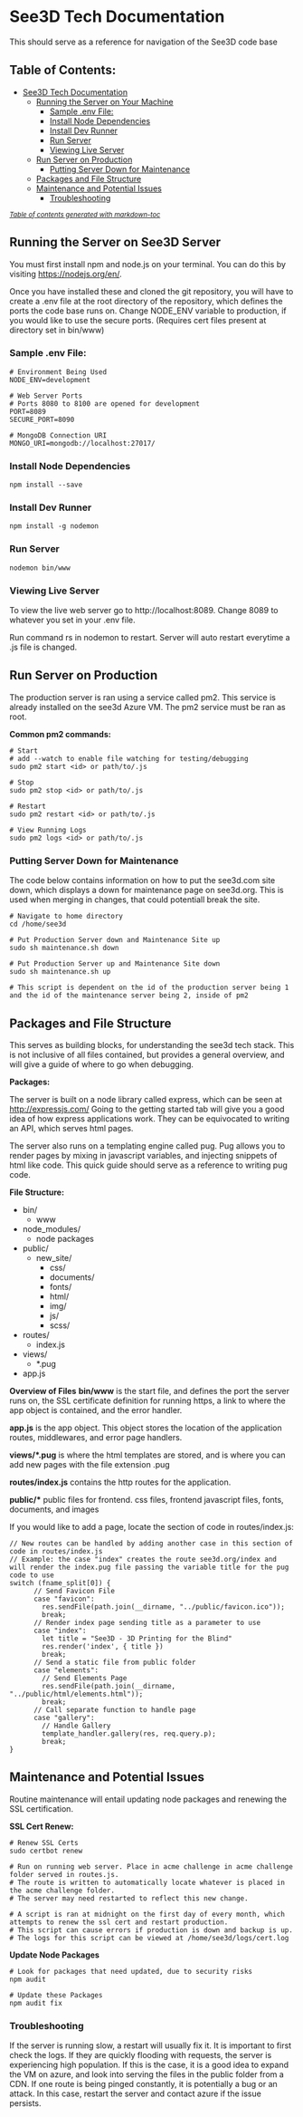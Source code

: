 # See3D Tech Documentation

This should serve as a reference for navigation of the See3D code base

## Table of Contents:

- [See3D Tech Documentation](#see3d-tech-documentation)
  - [Running the Server on Your Machine](#running-the-server-on-your-machine)
    - [Sample .env File:](#sample-env-file-)
    - [Install Node Dependencies](#install-node-dependencies)
    - [Install Dev Runner](#install-dev-runner)
    - [Run Server](#run-server)
    - [Viewing Live Server](#viewing-live-server)
  - [Run Server on Production](#run-server-on-production)
    - [Putting Server Down for Maintenance](#putting-server-down-for-maintenance)
  - [Packages and File Structure](#packages-and-file-structure)
  - [Maintenance and Potential Issues](#maintenance-and-potential-issues)
    - [Troubleshooting](#troubleshooting)

<small><i><a href='http://ecotrust-canada.github.io/markdown-toc/'>Table of contents generated with markdown-toc</a></i></small>

## Running the Server on See3D Server

You must first install npm and node.js on your terminal. You can do this by visiting https://nodejs.org/en/.

Once you have installed these and cloned the git repository, you will have to create a .env file at the root directory of the repository, which defines the ports the code base runs on. Change NODE_ENV variable to production, if you would like to use the secure ports. (Requires cert files present at directory set in bin/www)

### Sample .env File:

```
# Environment Being Used
NODE_ENV=development

# Web Server Ports
# Ports 8080 to 8100 are opened for development
PORT=8089
SECURE_PORT=8090

# MongoDB Connection URI
MONGO_URI=mongodb://localhost:27017/
```

### Install Node Dependencies

```
npm install --save
```

### Install Dev Runner

```
npm install -g nodemon
```

### Run Server

```
nodemon bin/www
```

### Viewing Live Server

To view the live web server go to http://localhost:8089. Change 8089 to whatever you set in your .env file.

Run command rs in nodemon to restart. Server will auto restart everytime a .js file is changed.

## Run Server on Production

The production server is ran using a service called pm2. This service is already installed on the see3d Azure VM. The pm2 service must be ran as root.

**Common pm2 commands:**

```
# Start
# add --watch to enable file watching for testing/debugging
sudo pm2 start <id> or path/to/.js

# Stop
sudo pm2 stop <id> or path/to/.js

# Restart
sudo pm2 restart <id> or path/to/.js

# View Running Logs
sudo pm2 logs <id> or path/to/.js
```

### Putting Server Down for Maintenance

The code below contains information on how to put the see3d.com site down, which displays a down for maintenance page on see3d.org. This is used when merging in changes, that could potentiall break the site.

```
# Navigate to home directory
cd /home/see3d

# Put Production Server down and Maintenance Site up
sudo sh maintenance.sh down

# Put Production Server up and Maintenance Site down
sudo sh maintenance.sh up

# This script is dependent on the id of the production server being 1 and the id of the maintenance server being 2, inside of pm2
```

## Packages and File Structure

This serves as building blocks, for understanding the see3d tech stack. This is not inclusive of all files contained, but provides a general overview, and will give a guide of where to go when debugging.

**Packages:**

The server is built on a node library called express, which can be seen at http://expressjs.com/
Going to the getting started tab will give you a good idea of how express applications work. They can be equivocated to writing an API, which serves html pages.

The server also runs on a templating engine called pug. Pug allows you to render pages by mixing in javascript variables, and injecting snippets of html like code. This quick guide should serve as a reference to writing pug code.

**File Structure:**

- bin/
  - www
- node_modules/
  - node packages
- public/
  - new_site/
    - css/
    - documents/
    - fonts/
    - html/
    - img/
    - js/
    - scss/
- routes/
  - index.js
- views/
  - \*.pug
- app.js

**Overview of Files**
**bin/www** is the start file, and defines the port the server runs on, the SSL certificate definition for running https, a link to where the app object is contained, and the error handler.

**app.js** is the app object. This object stores the location of the application routes, middlewares, and error page handlers.

**views/\*.pug** is where the html templates are stored, and is where you can add new pages with the file extension .pug

**routes/index.js** contains the http routes for the application.

**public/\*** public files for frontend. css files, frontend javascript files, fonts, documents, and images

If you would like to add a page, locate the section of code in routes/index.js:

```
// New routes can be handled by adding another case in this section of code in routes/index.js
// Example: the case "index" creates the route see3d.org/index and will render the index.pug file passing the variable title for the pug code to use
switch (fname_split[0]) {
      // Send Favicon File
      case "favicon":
        res.sendFile(path.join(__dirname, "../public/favicon.ico"));
        break;
	  // Render index page sending title as a parameter to use
      case "index":
        let title = "See3D - 3D Printing for the Blind"
        res.render('index', { title })
        break;
	  // Send a static file from public folder
      case "elements":
        // Send Elements Page
        res.sendFile(path.join(__dirname, "../public/html/elements.html"));
        break;
	  // Call separate function to handle page
      case "gallery":
        // Handle Gallery
        template_handler.gallery(res, req.query.p);
        break;
}
```

## Maintenance and Potential Issues

Routine maintenance will entail updating node packages and renewing the SSL certification.

**SSL Cert Renew:**

```
# Renew SSL Certs
sudo certbot renew

# Run on running web server. Place in acme challenge in acme challenge folder served in routes.js.
# The route is written to automatically locate whatever is placed in the acme challenge folder.
# The server may need restarted to reflect this new change.

# A script is ran at midnight on the first day of every month, which attempts to renew the ssl cert and restart production.
# This script can cause errors if production is down and backup is up.
# The logs for this script can be viewed at /home/see3d/logs/cert.log
```

**Update Node Packages**

```
# Look for packages that need updated, due to security risks
npm audit

# Update these Packages
npm audit fix
```

### Troubleshooting

If the server is running slow, a restart will usually fix it. It is important to first check the logs. If they are quickly flooding with requests, the server is experiencing high population. If this is the case, it is a good idea to expand the VM on azure, and look into serving the files in the public folder from a CDN. If one route is being pinged constantly, it is potentially a bug or an attack. In this case, restart the server and contact azure if the issue persists.
